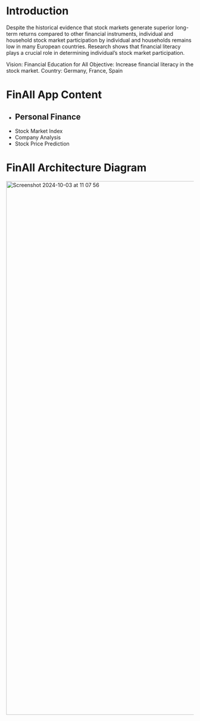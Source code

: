 # Introduction
Despite the historical evidence that stock markets generate superior long-term returns compared to other financial instruments, individual and household stock market participation by individual and households remains low in many European countries.
Research shows that financial literacy plays a crucial role in determining individual’s stock market participation.

Vision: Financial Education for All
Objective: Increase financial literacy in the stock market.
Country: Germany, France, Spain

# FinAll App Content
- Personal Finance
  -   
- Stock Market Index
- Company Analysis
- Stock Price Prediction
  
# FinAll Architecture Diagram

<img width="1433" alt="Screenshot 2024-10-03 at 11 07 56" src="https://github.com/user-attachments/assets/3951724a-7f9b-4557-b0e4-7762bcd43cab">
